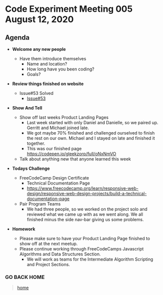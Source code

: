 # Code Experiment Meeting 005 August 12, 2020

## Agenda
- **Welcome any new people**
  - Have them introduce themselves
    - Name and location?
    - How long have you been coding?
    - Goals?


- **Review things finished on website**
  - Issue#53 Solved
    - [Issue#53](https://github.com/code-experiment/code-experiment-website/issues/53)


- **Show And Tell**
  - Show off last weeks Product Landing Pages
    - Last week started with only Daniel and Danielle, so we paired up.  Gerritt and Michael joined late.
    - We got maybe 70% finished and challenged ourselved to finish the rest on our own.  Michael and I stayed on late and finished it together.
    - This was our finished page https://codepen.io/gleekzorp/full/oNxNmVO
  - Talk about anything new that anyone learned this week


- **Todays Challenge**
  - FreeCodeCamp Design Certificate
    - Technical Documentation Page
    - https://www.freecodecamp.org/learn/responsive-web-design/responsive-web-design-projects/build-a-technical-documentation-page
  - Pair Program Teams
    - We had three people, so we worked on the project solo and reviewed what we came up with as we went along.  We all finished minus the side nav-bar giving us some problems.


- **Homework**
  - Please make sure to have your Product Landing Page finished to show off at the next meetup.
  - Please continue working through FreeCodeCamps Javascript Algorithms and Data Structures Section.
    - We will work as teams for the Intermediate Algorithm Scripting and Project Sections.


### GO BACK HOME
> [home](../../../readme.md)